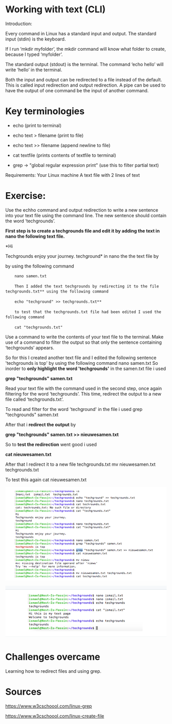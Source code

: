 # Working with text (CLI)

Introduction:

Every command in Linux has a standard input and output.
The standard input (stdin) is the keyboard. 

If I run ‘mkdir myfolder’, the mkdir command will know what folder to create, because I typed ‘myfolder’.

The standard output (stdout) is the terminal. The command ‘echo hello’ will write ‘hello’ in the terminal.

Both the input and output can be redirected to a file instead of the default. This is called input redirection and output redirection. 
A pipe can be used to have the output of one command be the input of another command.

# Key terminologies

- echo (print to terminal)

- echo text > filename (print to file)

- echo text >> filename (append newline to file)

- cat textfile (prints contents of textfile to terminal)

- grep -> "global regular expression print" (use this to filter partial text)

Requirements:
Your Linux machine
A text file with 2 lines of text

# Exercise:
Use the echho command and output redirection to write a new sentence into your text file using the command line. The new sentence should contain the word ‘techgrounds’. 

**First step is to create a techgrounds file and edit it by adding the text in nano the following text file.**

*Hi

Techgrounds enjoy your journey.
techground*
in nano the  the text file by

by using the following command

        nano samen.txt

        Then I added the text techgrounds by redirecting it to the file techgrounds.txt** using the following command

        echo "techground" >> techgrounds.txt**

        to test that the techgrounds.txt file had been edited I used the following command

        cat "techgrounds.txt"




Use a command to write the contents of your text file to the terminal. Make use of a command to filter the output so that only the sentence containing ‘techgrounds’ appears.


So for this I created another text file and I edited the following sentence 'techgrounds is top' by using the following command
nano samen.txt
So inorder to **only highlight the word 'techgrounds'** in the samen.txt file i used 

**grep "techgrounds" samen.txt**


Read your text file with the command used in the second step, once again filtering for the word ‘techgrounds’. This time, redirect the output to a new file called ‘techgrounds.txt’.

To read and filter for the word 'techground' in the file i used 
grep "techgrounds" samen.txt

After that i **redirect the output** by 

**grep "techgrounds" samen.txt >> nieuwesamen.txt**

So to **test the redirection** went good i used

**cat nieuwesamen.txt**


After that I redirect it to a new file techgrounds.txt
mv nieuwesamen.txt techgrounds.txt

To test this again
cat nieuwesamen.txt


![echo command and output redirection to write a new sentence into my text file](../../00_includes/LNXEchoNanoFile.png)


![Cat files](../../00_includes/LNXCATFiles.png)

# Challenges overcame

Learning how to redirect files and using grep.

# Sources

https://www.w3cschoool.com/linux-grep

https://www.w3cschoool.com/linux-create-file
